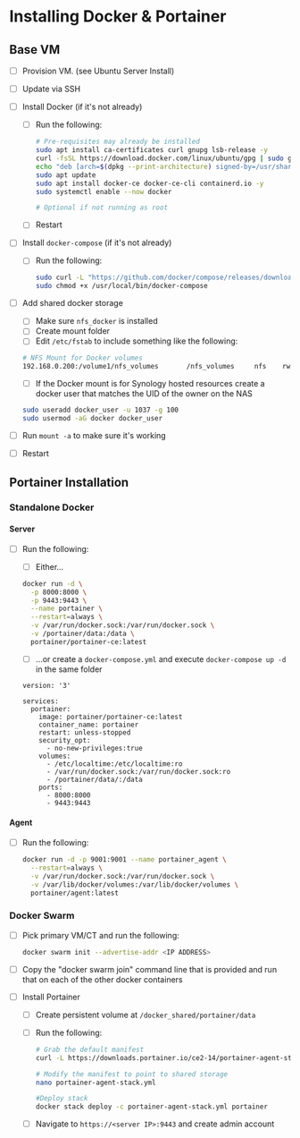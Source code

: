 # Installing Docker & Portainer

## Base VM

- [ ] Provision VM. (see Ubuntu Server Install)
- [ ] Update via SSH
- [ ] Install Docker (if it's not already)
  - [ ] Run the following:

    ```bash
    # Pre-requisites may already be installed
    sudo apt install ca-certificates curl gnupg lsb-release -y
    curl -fsSL https://download.docker.com/linux/ubuntu/gpg | sudo gpg --dearmor -o /usr/share/keyrings/docker-archive-keyring.gpg
    echo "deb [arch=$(dpkg --print-architecture) signed-by=/usr/share/keyrings/docker-archive-keyring.gpg] https://download.docker.com/linux/ubuntu $(lsb_release -cs) stable" | sudo tee /etc/apt/sources.list.d/docker.list > /dev/null
    sudo apt update
    sudo apt install docker-ce docker-ce-cli containerd.io -y
    sudo systemctl enable --now docker

    # Optional if not running as root
    
    
    ```

  - [ ] Restart

- [ ] Install `docker-compose` (if it's not already)
  - [ ] Run the following:

    ```bash
    sudo curl -L "https://github.com/docker/compose/releases/download/1.29.0/docker-compose-$(uname -s)-$(uname -m)" -o /usr/local/bin/docker-compose
    sudo chmod +x /usr/local/bin/docker-compose
    ```

- [ ] Add shared docker storage
  - [ ] Make sure `nfs_docker` is installed
  - [ ] Create mount folder
  - [ ] Edit `/etc/fstab` to include something like the following:

  ```bash
  # NFS Mount for Docker volumes
  192.168.0.200:/volume1/nfs_volumes       /nfs_volumes     nfs    rw,noatime,rsize=8192,wsize=8192,tcp,timeo=14   0       0
  ```

  - [ ] If the Docker mount is for Synology hosted resources create a docker user that matches the UID of the owner on the NAS

  ```bash
  sudo useradd docker_user -u 1037 -g 100
  sudo usermod -aG docker docker_user
  ```

- [ ] Run `mount -a` to make sure it's working
- [ ] Restart

## Portainer Installation

### Standalone Docker

#### Server

- [ ] Run the following:

  - [ ] Either...

  ```bash
  docker run -d \
    -p 8000:8000 \
    -p 9443:9443 \
    --name portainer \
    --restart=always \
    -v /var/run/docker.sock:/var/run/docker.sock \
    -v /portainer/data:/data \
    portainer/portainer-ce:latest
  ```

  - [ ] ...or create a `docker-compose.yml` and execute `docker-compose up -d` in the same folder

  ```text
  version: '3'

  services:
    portainer:
      image: portainer/portainer-ce:latest
      container_name: portainer
      restart: unless-stopped
      security_opt:
        - no-new-privileges:true
      volumes:
        - /etc/localtime:/etc/localtime:ro
        - /var/run/docker.sock:/var/run/docker.sock:ro
        - /portainer/data/:/data
      ports:
        - 8000:8000
        - 9443:9443
    ```

#### Agent

- [ ] Run the following:

  ```bash
  docker run -d -p 9001:9001 --name portainer_agent \
    --restart=always \
    -v /var/run/docker.sock:/var/run/docker.sock \
    -v /var/lib/docker/volumes:/var/lib/docker/volumes \
    portainer/agent:latest
  ```

### Docker Swarm

- [ ] Pick primary VM/CT and run the following:

    ```bash
    docker swarm init --advertise-addr <IP ADDRESS>
    ```

- [ ] Copy the "docker swarm join" command line that is provided and run that on each of the other docker containers
- [ ] Install Portainer
  - [ ] Create persistent volume at `/docker_shared/portainer/data`
  - [ ] Run the following:

    ```bash
    # Grab the default manifest
    curl -L https://downloads.portainer.io/ce2-14/portainer-agent-stack.yml -o portainer-agent-stack.yml

    # Modify the manifest to point to shared storage
    nano portainer-agent-stack.yml

    #Deploy stack
    docker stack deploy -c portainer-agent-stack.yml portainer
    ```

  - [ ] Navigate to `https://<server IP>:9443` and create admin account

